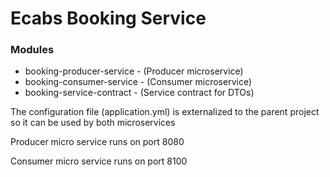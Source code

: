 # Ecabs Booking Service

### Modules

* booking-producer-service - (Producer microservice)
* booking-consumer-service - (Consumer microservice)
* booking-service-contract - (Service contract for DTOs)

The configuration file (application.yml) is externalized to the parent project so it can be used by both microservices

Producer micro service runs on port 8080

Consumer micro service runs on port 8100
